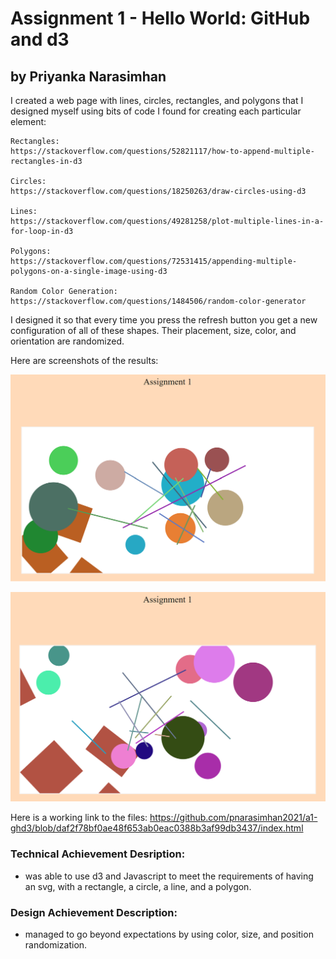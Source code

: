 
# Assignment 1 - Hello World: GitHub and d3  

## by Priyanka Narasimhan

I created a web page with lines, circles, rectangles, and polygons that I designed myself using bits of code I found for creating each particular element:

    Rectangles: 
    https://stackoverflow.com/questions/52821117/how-to-append-multiple-rectangles-in-d3

    Circles:
    https://stackoverflow.com/questions/18250263/draw-circles-using-d3

    Lines:
    https://stackoverflow.com/questions/49281258/plot-multiple-lines-in-a-for-loop-in-d3

    Polygons: 
    https://stackoverflow.com/questions/72531415/appending-multiple-polygons-on-a-single-image-using-d3

    Random Color Generation: 
    https://stackoverflow.com/questions/1484506/random-color-generator

I designed it so that every time you press the refresh button you get a new configuration of all of these shapes. Their placement, size, color, and orientation are randomized.

Here are screenshots of the results: 

![First time loading the html file](images/Screenshot%201.png)

![Second time loading the html file](images/Screenshot%202.png)

Here is a working link to the files: 
https://github.com/pnarasimhan2021/a1-ghd3/blob/daf2f78bf0ae48f653ab0eac0388b3af99db3437/index.html
### Technical Achievement Desription:
- was able to use d3 and Javascript to meet the requirements of having an svg, with a rectangle, a circle, a line, and a polygon. 

### Design Achievement Description:
- managed to go beyond expectations by using color, size, and position randomization.
